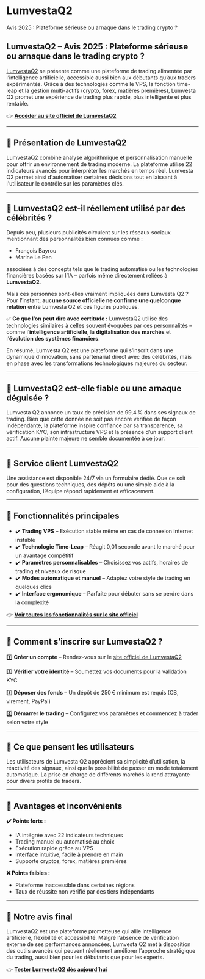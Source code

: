 # LumvestaQ2
Avis 2025 : Plateforme sérieuse ou arnaque dans le trading crypto ?
## LumvestaQ2 – Avis 2025 : Plateforme sérieuse ou arnaque dans le trading crypto ?

[LumvestaQ2](https://lumvestaq2.fr) se présente comme une plateforme de trading alimentée par l’intelligence artificielle, accessible aussi bien aux débutants qu’aux traders expérimentés. Grâce à des technologies comme le VPS, la fonction time-leap et la gestion multi-actifs (crypto, forex, matières premières), Lumvesta Q2 promet une expérience de trading plus rapide, plus intelligente et plus rentable.

👉 **[Accéder au site officiel de LumvestaQ2](https://lumvestaq2.fr)**

---

## 📌 Présentation de LumvestaQ2

LumvestaQ2 combine analyse algorithmique et personnalisation manuelle pour offrir un environnement de trading moderne. La plateforme utilise 22 indicateurs avancés pour interpréter les marchés en temps réel. Lumvesta Q2 permet ainsi d'automatiser certaines décisions tout en laissant à l'utilisateur le contrôle sur les paramètres clés.

---

## 📌 LumvestaQ2 est-il réellement utilisé par des célébrités ?

Depuis peu, plusieurs publicités circulent sur les réseaux sociaux mentionnant des personnalités bien connues comme :

- François Bayrou
- Marine Le Pen

associées à des concepts tels que le trading automatisé ou les technologies financières basées sur l’IA – parfois même directement reliées à **LumvestaQ2**.

Mais ces personnes sont-elles vraiment impliquées dans Lumvesta Q2 ? Pour l’instant, **aucune source officielle ne confirme une quelconque relation** entre Lumvesta Q2 et ces figures publiques.

✅ **Ce que l’on peut dire avec certitude :** LumvestaQ2 utilise des technologies similaires à celles souvent évoquées par ces personnalités – comme l’**intelligence artificielle**, la **digitalisation des marchés** et l’**évolution des systèmes financiers**.

En résumé, Lumvesta Q2 est une plateforme qui s’inscrit dans une dynamique d’innovation, sans partenariat direct avec des célébrités, mais en phase avec les transformations technologiques majeures du secteur.

---

## 📌 LumvestaQ2 est-elle fiable ou une arnaque déguisée ?

Lumvesta Q2 annonce un taux de précision de 99,4 % dans ses signaux de trading. Bien que cette donnée ne soit pas encore vérifiée de façon indépendante, la plateforme inspire confiance par sa transparence, sa vérification KYC, son infrastructure VPS et la présence d’un support client actif. Aucune plainte majeure ne semble documentée à ce jour.

---

## 📌 Service client LumvestaQ2

Une assistance est disponible 24/7 via un formulaire dédié. Que ce soit pour des questions techniques, des dépôts ou une simple aide à la configuration, l’équipe répond rapidement et efficacement.

---

## 📌 Fonctionnalités principales

- ✔️ **Trading VPS** – Exécution stable même en cas de connexion internet instable
- ✔️ **Technologie Time-Leap** – Réagit 0,01 seconde avant le marché pour un avantage compétitif
- ✔️ **Paramètres personnalisables** – Choisissez vos actifs, horaires de trading et niveaux de risque
- ✔️ **Modes automatique et manuel** – Adaptez votre style de trading en quelques clics
- ✔️ **Interface ergonomique** – Parfaite pour débuter sans se perdre dans la complexité

👉 **[Voir toutes les fonctionnalités sur le site officiel](https://lumvestaq2.fr)**

---

## 📌 Comment s’inscrire sur LumvestaQ2 ?

1️⃣ **Créer un compte** – Rendez-vous sur le [site officiel de LumvestaQ2](https://lumvestaq2.fr)

2️⃣ **Vérifier votre identité** – Soumettez vos documents pour la validation KYC

3️⃣ **Déposer des fonds** – Un dépôt de 250 € minimum est requis (CB, virement, PayPal)

4️⃣ **Démarrer le trading** – Configurez vos paramètres et commencez à trader selon votre style

---

## 📌 Ce que pensent les utilisateurs

Les utilisateurs de Lumvesta Q2 apprécient sa simplicité d’utilisation, la réactivité des signaux, ainsi que la possibilité de passer en mode totalement automatique. La prise en charge de différents marchés la rend attrayante pour divers profils de traders.

---

## 📌 Avantages et inconvénients

**✔️ Points forts :**
- IA intégrée avec 22 indicateurs techniques
- Trading manuel ou automatisé au choix
- Exécution rapide grâce au VPS
- Interface intuitive, facile à prendre en main
- Supporte cryptos, forex, matières premières

**❌ Points faibles :**
- Plateforme inaccessible dans certaines régions
- Taux de réussite non vérifié par des tiers indépendants

---

## 📌 Notre avis final

LumvestaQ2 est une plateforme prometteuse qui allie intelligence artificielle, flexibilité et accessibilité. Malgré l’absence de vérification externe de ses performances annoncées, Lumvesta Q2 met à disposition des outils avancés qui peuvent réellement améliorer l’approche stratégique du trading, aussi bien pour les débutants que pour les experts.

👉 **[Tester LumvestaQ2 dès aujourd’hui](https://lumvestaq2.fr)**
